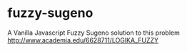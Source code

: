 # fuzzy-sugeno
A Vanilla Javascript Fuzzy Sugeno solution to this problem http://www.academia.edu/6628711/LOGIKA_FUZZY
